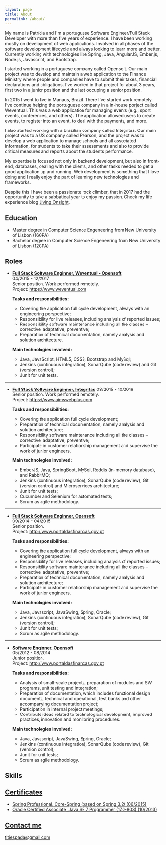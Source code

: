 ```yaml
---
layout: page
title: About
permalink: /about/
---
```


My name is Patrícia and I'm a portuguese Software Engineer/Full Stack Developer with more than five years of experience. I have been working mostly on development of web applications. Involved in all phases of the software development lifecycle and always looking to learn more and better. Currently working with technologies like Spring, Java, AngularJS, Ember.js, Node.js, Javascript, and Bootstrap.

I started working in a portuguese company called Opensoft. Our main project was to develop and maintain a web application to the Finance Ministry where people and companies have to submit their taxes, financial declarations and obligations. I’ve worked in that project for about 3 years, first two in a junior position and the last occuping a senior position.

In 2015 I went to live in Manaus, Brazil. There I’ve started work remotely. I’ve continue helping the portuguese company in a in-house porject called Weventual. This was a web application for managing events (e.g., sport events, conferences, and others). The application allowed users to create events, to register into an event, to deal with the payments, and more.

I also started working with a brazilian company called Integritas. Our main project was to a US company called Pearson, and the project was to develop a web application to manage schools and all associated information, for students to take their assessments and also to provide critical measures and reports about the students performance. 

My expertise is focused not only in backend development, but also in front-end, databases, dealing with the clients, and other tasks needed to get a good application up and running. Web development is something that I love doing and I really enjoy the part of learning new technologies and frameworks.

Despite this I have been a passionate rock climber, that in 2017 had the opportunity to take a sabbatical year to enjoy my passion. Check my life experience blog [Living Onsight](https://www.livingonsight.com).


## Education

* Master degree in Computer Science Engeneering from New University of Lisbon (16GPA)
* Bachelor degree in Computer Science Engeneering from New University of Lisbon (12GPA)

## Roles

* [**Full Stack Software Enginner, Weventual - Opensoft**](#)  
    04/2015 - 12/2017  
    Senior position. Work performed remotely.  
    Project: https://www.weventual.com  
      
    **Tasks and responsibilities:**  
    * Covering the application full cycle development, always with an engineering perspective;  
    * Responsibility for live releases, including analysis of reported issues;  
    * Responsibility software maintenance including all the classes – corrective, adaptative, preventive;  
    * Preparation of technical documentation, namely analysis and solution architecture.  
      
    **Main technologies involved:**  
    * Java, JavaScript, HTML5, CSS3, Bootstrap and MySql;  
    * Jenkins (continuous integration), SonarQube (code review) and Git (version control);  
    * Junit for unit tests.  
  
***
  
* [**Full Stack Software Enginner, Integritas**](#) 
    08/2015 - 10/2016  
    Senior position. Work performed remotely.  
    Project: https://www.aimswebplus.com  
      
    **Tasks and responsibilities:**  
    * Covering the application full cycle development;  
    * Preparation of technical documentation, namely analysis and solution architecture;  
    * Responsibility software maintenance including all the classes – corrective, adaptative, preventive;  
    * Participate in customer relationship management and supervise the work of junior engineers.  
      
    **Main technologies involved:**  
    * EmberJS, Java, SpringBoot, MySql, Reddis (in-memory database), and RabbitMQ;  
    * Jenkins (continuous integration), SonarQube (code review), Git (version control) and Microservices architecture;  
    * Junit for unit tests;  
    * Cucumber and Selenium for automated tests;  
    * Scrum as agile methodology.  
  
***
  
* [**Full Stack Software Enginner, Opensoft**](#)  
    09/2014 - 04/2015  
    Senior position.  
    Project: http://www.portaldasfinancas.gov.pt  
      
    **Tasks and responsibilities:**  
    * Covering the application full cycle development, always with an engineering perspective;  
    * Responsibility for live releases, including analysis of reported issues;  
    * Responsibility software maintenance including all the classes – corrective, adaptative, preventive;  
    * Preparation of technical documentation, namely analysis and solution architecture;  
    * Participate in customer relationship management and supervise the work of junior engineers.  
      
    **Main technologies involved:**  
    * Java, Javascript, JavaSwing, Spring, Oracle;  
    * Jenkins (continuous integration), SonarQube (code review), Git (version control);  
    * Junit for unit tests;  
    * Scrum as agile methodology.  
  
***
  
* [**Software Enginner, Opensoft**](#)  
    05/2012 - 08/2014  
    Junior position.  
    Project: http://www.portaldasfinancas.gov.pt  
      
    **Tasks and responsibilities:**  
    * Analysis of small-scale projects, preparation of modules and SW programs, unit testing and integration;  
    * Preparation of documentation, which includes functional design documents, technical and operational, test banks and other accompanying documentation project;  
    * Participation in internal project meetings;  
    * Contribute ideas related to technological development, improved practices, innovation and monitoring procedures.  
      
    **Main technologies involved:**  
    * Java, Javascript, JavaSwing, Spring, Oracle;  
    * Jenkins (continuous integration), SonarQube (code review), Git (version control);  
    * Junit for unit tests;  
    * Scrum as agile methodology.  
  
## Skills
    
<a frameborder="0" data-theme="light" data-stack-embed="true" data-layers="1,2,3,4" href="https://embed.stackshare.io/stacks/embed/db0b724d32c55c13abf864a809ae5b"/><script async src="https://cdn1.stackshare.io/javascripts/client-code.js" charset="utf-8"></script>
    
## Certificates

* Spring Professional, Core-Spring (based on Spring 3.2) (06/2015)
* Oracle Certified Associate, Java SE 7 Programmer (1Z0-803) (10/2013)

## Contact me

[titiespada@gmail.com](mailto:titiespada@gmail.com)
